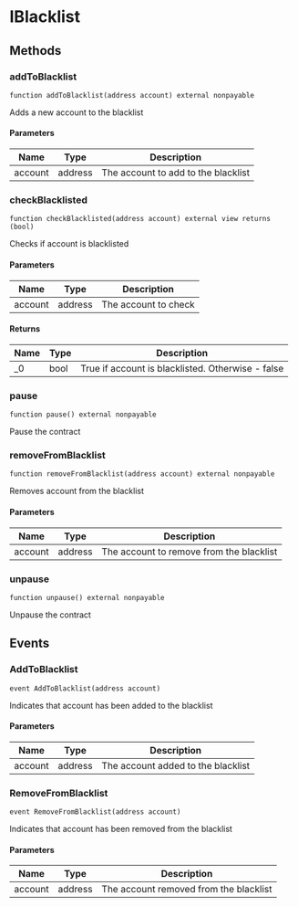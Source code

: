 # IBlacklist









## Methods

### addToBlacklist

```solidity
function addToBlacklist(address account) external nonpayable
```

Adds a new account to the blacklist



#### Parameters

| Name | Type | Description |
|---|---|---|
| account | address | The account to add to the blacklist |

### checkBlacklisted

```solidity
function checkBlacklisted(address account) external view returns (bool)
```

Checks if account is blacklisted



#### Parameters

| Name | Type | Description |
|---|---|---|
| account | address | The account to check |

#### Returns

| Name | Type | Description |
|---|---|---|
| _0 | bool | True if account is blacklisted. Otherwise - false |

### pause

```solidity
function pause() external nonpayable
```

Pause the contract




### removeFromBlacklist

```solidity
function removeFromBlacklist(address account) external nonpayable
```

Removes account from the blacklist



#### Parameters

| Name | Type | Description |
|---|---|---|
| account | address | The account to remove from the blacklist |

### unpause

```solidity
function unpause() external nonpayable
```

Unpause the contract






## Events

### AddToBlacklist

```solidity
event AddToBlacklist(address account)
```

Indicates that account has been added to the blacklist



#### Parameters

| Name | Type | Description |
|---|---|---|
| account  | address | The account added to the blacklist |

### RemoveFromBlacklist

```solidity
event RemoveFromBlacklist(address account)
```

Indicates that account has been removed from the blacklist



#### Parameters

| Name | Type | Description |
|---|---|---|
| account  | address | The account removed from the blacklist |



